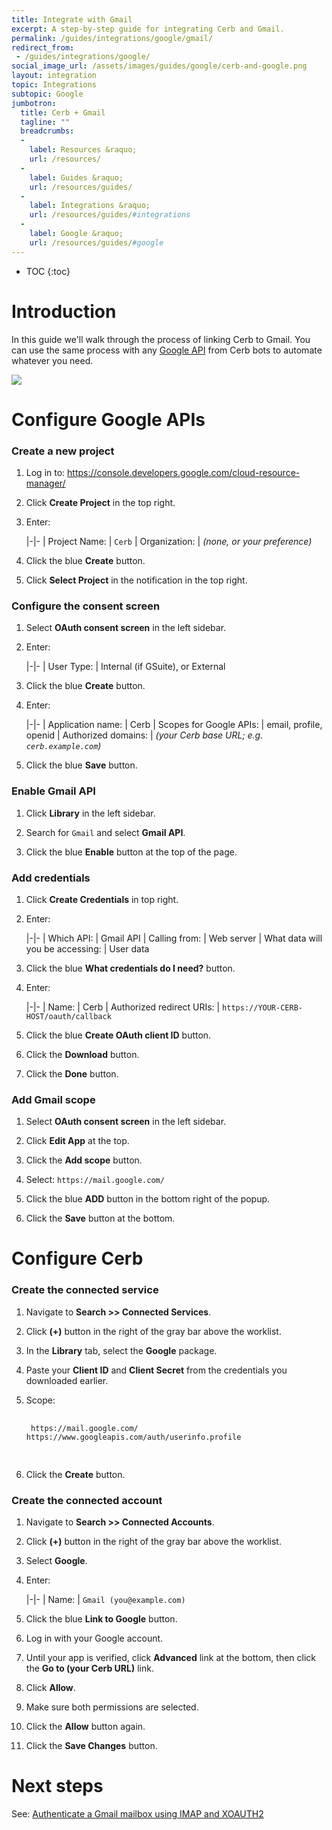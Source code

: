 ```yaml
---
title: Integrate with Gmail
excerpt: A step-by-step guide for integrating Cerb and Gmail.
permalink: /guides/integrations/google/gmail/
redirect_from:
 - /guides/integrations/google/
social_image_url: /assets/images/guides/google/cerb-and-google.png
layout: integration
topic: Integrations
subtopic: Google
jumbotron:
  title: Cerb + Gmail
  tagline: ""
  breadcrumbs:
  -
    label: Resources &raquo;
    url: /resources/
  -
    label: Guides &raquo;
    url: /resources/guides/
  -
    label: Integrations &raquo;
    url: /resources/guides/#integrations
  -
    label: Google &raquo;
    url: /resources/guides/#google
---
```


* TOC
{:toc}

# Introduction

In this guide we'll walk through the process of linking Cerb to Gmail. You can use the same process with any [Google API](https://developers.google.com/apis-explorer/#p/) from Cerb bots to automate whatever you need.

<div class="cerb-screenshot">
<img src="{{page.social_image_url}}" class="screenshot">
</div>

# Configure Google APIs

### Create a new project

1. Log in to: <https://console.developers.google.com/cloud-resource-manager/>

1. Click **Create Project** in the top right.

1. Enter:

    |-|-
    | Project Name: | `Cerb`
    | Organization: | _(none, or your preference)_

1. Click the blue **Create** button.

1. Click **Select Project** in the notification in the top right.

### Configure the consent screen

1. Select **OAuth consent screen** in the left sidebar.

1. Enter:

    |-|-
    | User Type: | Internal (if GSuite), or External

1. Click the blue **Create** button.

1. Enter:

    |-|-
    | Application name: | Cerb
    | Scopes for Google APIs: | email, profile, openid
    | Authorized domains: | _(your Cerb base URL; e.g. `cerb.example.com`)_

1. Click the blue **Save** button.

### Enable Gmail API

1. Click **Library** in the left sidebar.

1. Search for `Gmail` and select **Gmail API**.

1. Click the blue **Enable** button at the top of the page.

### Add credentials

1. Click **Create Credentials** in top right.

1. Enter:

    |-|-
    | Which API: | Gmail API
    | Calling from: | Web server
    | What data will you be accessing: | User data

1. Click the blue **What credentials do I need?** button.

1. Enter:

    |-|-
    | Name: | Cerb
    | Authorized redirect URIs: | `https://YOUR-CERB-HOST/oauth/callback`

1. Click the blue **Create OAuth client ID** button.

1. Click the **Download** button.

1. Click the **Done** button.

### Add Gmail scope

1. Select **OAuth consent screen** in the left sidebar.

1. Click **Edit App** at the top.

1. Click the **Add scope** button.

1. Select: `https://mail.google.com/`

1. Click the blue **ADD** button in the bottom right of the popup.

1. Click the **Save** button at the bottom.

# Configure Cerb

### Create the connected service

1. Navigate to **Search >> Connected Services**.

1. Click **(+)** button in the right of the gray bar above the worklist.

1. In the **Library** tab, select the **Google** package.

1. Paste your **Client ID** and **Client Secret** from the credentials you downloaded earlier.

1. Scope:

    <pre>
    <code class="language-text">
    https://mail.google.com/ https://www.googleapis.com/auth/userinfo.profile
    </code>
    </pre>

1. Click the **Create** button.

### Create the connected account

1. Navigate to **Search >> Connected Accounts**.

1. Click **(+)** button in the right of the gray bar above the worklist.

1. Select **Google**.

1. Enter:

    |-|-
    | Name: | `Gmail (you@example.com)` 

1. Click the blue **Link to Google** button.

1. Log in with your Google account.

1. Until your app is verified, click **Advanced** link at the bottom, then click the **Go to (your Cerb URL)** link.

1. Click **Allow**.
 
1. Make sure both permissions are selected.

1. Click the **Allow** button again.

1. Click the **Save Changes** button.

# Next steps

See: [Authenticate a Gmail mailbox using IMAP and XOAUTH2](/guides/integrations/google/gmail-xoauth/)